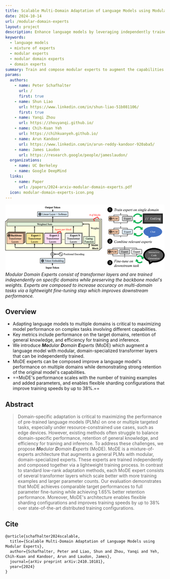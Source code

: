 ```yaml
---
title: Scalable Multi-Domain Adaptation of Language Models using Modular Experts
date: 2024-10-14
url: /modular-domain-experts
layout: project
description: Enhance language models by leveraging independently trained, domain-specific experts.
keywords:
  - language models
  - mixture of experts
  - modular experts
  - modular domain experts
  - domain experts
summary: Train and compose modular experts to augment the capabilities of language models.
params:
  authors:
    - name: Peter Schafhalter
      url: /
      first: true
    - name: Shun Liao
      url: https://www.linkedin.com/in/shun-liao-51b081106/
      first: true
    - name: Yanqi Zhou
      url: https://zhouyanqi.github.io/
    - name: Chih-Kuan Yeh
      url: https://chihkuanyeh.github.io/
    - name: Arun Kandoor
      url: https://www.linkedin.com/in/arun-reddy-kandoor-920aba5/
    - name: James Laudon
      url: https://research.google/people/jameslaudon/
  organizations:
    - name: UC Berkeley
    - name: Google DeepMind
  links:
    - name: Paper
      url: /papers/2024-arxiv-modular-domain-experts.pdf
  icon: modular-domain-experts-icon.png
---
```


![Modular Domain Experts](modular-domain-experts.png)
*Modular Domain Experts consist of transformer layers and are trained
independently on specific domains while preserving the backbone model's
weights. Experts are composed to increase accuracy on multi-domain tasks via a
lightweight fine-tuning step which improves downstream performance.*

## Overview

- Adapting language models to multiple domains is critical to maximizing model
  performance on complex tasks involving different capabilities.
- Key metrics include performance on the target domains, retention of general
  knowledge, and efficiency for training and inference.
- We introduce ***Mo**dular **D**omain **E**xperts* (MoDE) which augment a
  language model with modular, domain-specialized transformer layers that can
  be independently trained.
- MoDE experts can be composed improve a language model's performance on
  multiple domains while demonstrating strong retention of the original model's
  capabilities.
- ==MoDE's performance scales with the number of training examples and added
  parameters, and enables flexible sharding configurations that improve
  training speeds by up to 38%.==


## Abstract

> Domain-specific adaptation is critical to maximizing the performance of
> pre-trained language models (PLMs) on one or multiple targeted tasks,
> especially under resource-constrained use cases, such as edge devices.
> However, existing methods often struggle to balance domain-specific
> performance, retention of general knowledge, and efficiency for training and
> inference. To address these challenges, we propose ***Mo**dular **D**omain
> **E**xperts* (MoDE). MoDE is a mixture-of-experts architecture that augments a
> general PLMs with modular, domain-specialized experts. These experts are
> trained independently and composed together via a lightweight training
> process. In contrast to standard low-rank adaptation methods, each MoDE expert
> consists of several transformer layers which scale better with more training
> examples and larger parameter counts. Our evaluation demonstrates that MoDE
> achieves comparable target performances to full parameter fine-tuning while
> achieving 1.65% better retention performance. Moreover, MoDE's architecture
> enables flexible sharding configurations and improves training speeds by up to
> 38% over state-of-the-art distributed training configurations. 

## Cite

```
@article{schafhalter2024scalable,
  title={Scalable Multi-Domain Adaptation of Language Models using Modular Experts},
  author={Schafhalter, Peter and Liao, Shun and Zhou, Yanqi and Yeh, Chih-Kuan and Kandoor, Arun and Laudon, James},
  journal={arXiv preprint arXiv:2410.10181},
  year={2024}
}
```
